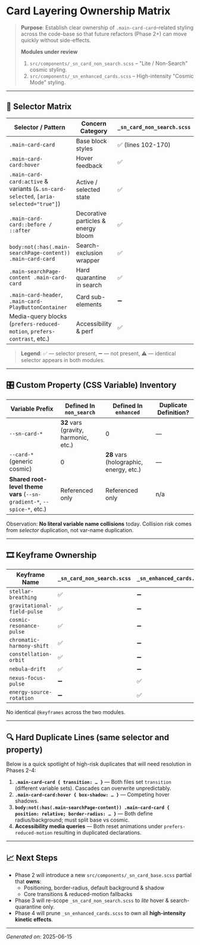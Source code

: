 # Card Layering Ownership Matrix

> **Purpose**: Establish clear ownership of `.main-card-card`–related styling across the code-base so that future refactors (Phase 2+) can move quickly without side-effects.
>
> **Modules under review**
>
> 1. `src/components/_sn_card_non_search.scss` – "Lite / Non-Search" cosmic styling.
> 2. `src/components/_sn_enhanced_cards.scss` – High-intensity "Cosmic Mode" styling.

---

## 📑 Selector Matrix

| Selector / Pattern                                                                   | Concern Category                    | `_sn_card_non_search.scss` | `_sn_enhanced_cards.scss` | Duplicate? |
| ------------------------------------------------------------------------------------ | ----------------------------------- | -------------------------- | ------------------------- | ---------- |
| `.main-card-card`                                                                    | Base block styles                   | ✅ (lines 102-170)         | ✅ (lines 117-210)        | ⚠ **Yes**  |
| `.main-card-card:hover`                                                              | Hover feedback                      | ✅                         | ✅                        | ⚠ **Yes**  |
| `.main-card-card:active` & variants (`&.sn-card-selected`, `[aria-selected="true"]`) | Active / selected state             | ✅                         | ✅                        | ⚠ **Yes**  |
| `.main-card-card::before / ::after`                                                  | Decorative particles & energy bloom | ✅                         | ✅                        | ⚠ **Yes**  |
| `body:not(:has(.main-searchPage-content)) .main-card-card`                           | Search-exclusion wrapper            | ✅                         | ✅                        | ⚠ **Yes**  |
| `.main-searchPage-content .main-card-card`                                           | Hard quarantine in search           | ✅                         | ➖                        | —          |
| `.main-card-header`, `.main-card-PlayButtonContainer`                                | Card sub-elements                   | ➖                         | ✅                        | —          |
| Media-query blocks (`prefers-reduced-motion`, `prefers-contrast`, etc.)              | Accessibility & perf                | ✅                         | ✅                        | ⚠ **Yes**  |

> **Legend**: ✅ — selector present, ➖ — not present, ⚠ — identical selector appears in both modules.

---

## 🎛️ Custom Property (CSS Variable) Inventory

| Variable Prefix                                                         | Defined In `non_search`               | Defined In `enhanced`                   | Duplicate Definition? |
| ----------------------------------------------------------------------- | ------------------------------------- | --------------------------------------- | --------------------- |
| `--sn-card-*`                                                           | **32** vars (gravity, harmonic, etc.) | 0                                       | —                     |
| `--card-*` (generic cosmic)                                             | 0                                     | **28** vars (holographic, energy, etc.) | —                     |
| **Shared root-level theme vars** (`--sn-gradient-*`, `--spice-*`, etc.) | Referenced only                       | Referenced only                         | n/a                   |

Observation: **No literal variable name collisions** today. Collision risk comes from _selector_ duplication, not var-name duplication.

---

## 🎞️ Keyframe Ownership

| Keyframe Name               | `_sn_card_non_search.scss` | `_sn_enhanced_cards.scss` | Duplicate? |
| --------------------------- | -------------------------- | ------------------------- | ---------- |
| `stellar-breathing`         | ✅                         | ➖                        | —          |
| `gravitational-field-pulse` | ✅                         | ➖                        | —          |
| `cosmic-resonance-pulse`    | ✅                         | ➖                        | —          |
| `chromatic-harmony-shift`   | ✅                         | ➖                        | —          |
| `constellation-orbit`       | ✅                         | ➖                        | —          |
| `nebula-drift`              | ✅                         | ➖                        | —          |
| `nexus-focus-pulse`         | ➖                         | ✅                        | —          |
| `energy-source-rotation`    | ➖                         | ✅                        | —          |

No identical `@keyframes` across the two modules.

---

## 🔍 Hard Duplicate Lines (same selector **and** property)

Below is a quick spotlight of high-risk duplicates that will need resolution in Phases 2-4:

1. **`.main-card-card { transition: … }`** — Both files set `transition` (different variable sets). Cascades can overwrite unpredictably.
2. **`.main-card-card:hover { box-shadow: … }`** — Competing hover shadows.
3. **`body:not(:has(.main-searchPage-content)) .main-card-card { position: relative; border-radius: … }`** — Both define radius/background; must split base vs cosmic.
4. **Accessibility media queries** — Both reset animations under `prefers-reduced-motion` resulting in duplicated declarations.

---

## 📈 Next Steps

- Phase 2 will introduce a new `src/components/_sn_card_base.scss` partial that **owns**:
  - Positioning, border-radius, default background & shadow
  - Core transitions & reduced-motion fallbacks
- Phase 3 will re-scope `_sn_card_non_search.scss` to _lite_ hover & search-quarantine only.
- Phase 4 will prune `_sn_enhanced_cards.scss` to own all **high-intensity kinetic effects**.

---

_Generated on_: 2025-06-15
